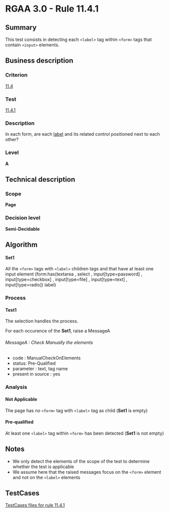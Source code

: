 # RGAA 3.0 -  Rule 11.4.1

## Summary

This test consists in detecting each `<label>` tag within `<form>` tags that contain `<input>` elements.

## Business description

### Criterion

[11.4](http://asqatasun.github.io/RGAA--3.0--EN/RGAA3.0_Criteria_English_version_v1.html#crit-11-4)

### Test

[11.4.1](http://asqatasun.github.io/RGAA--3.0--EN/RGAA3.0_Criteria_English_version_v1.html#test-11-4-1)

### Description
In each form, are each
    <a href="http://asqatasun.github.io/RGAA--3.0--EN/RGAA3.0_Glossary_English_version_v1.html#mEtiquette">label</a>
    and its related control positioned next to each other? 


### Level

**A**

## Technical description

### Scope

**Page**

### Decision level

**Semi-Decidable**

## Algorithm

#### Set1

All the `<form>` tags with `<label>` children tags and that have at least one input element (form:has(textarea , select , input[type=password] , input[type=checkbox] , input[type=file] , input[type=text] , input[type=radio]) label)

### Process

#### Test1

The selection handles the process.

For each occurence of the **Set1**, raise a MessageA

###### MessageA : Check Manually the elements

-   code : ManualCheckOnElements
-   status: Pre-Qualified
-   parameter : text, tag name
-   present in source : yes

### Analysis

#### Not Applicable

The page has no `<form>` tag with `<label>` tag as child (**Set1** is empty)

#### Pre-qualified

At least one `<label>` tag within `<form>` has been detected (**Set1** is not empty)

## Notes

-   We only detect the elements of the scope of the test to determine
    whether the test is applicable
-   We assume here that the raised messages focus on the `<form>` element
    and not on the `<label>` elements




##  TestCases 

[TestCases files for rule 11.4.1](https://github.com/Asqatasun/Asqatasun/tree/master/rules/rules-rgaa3.0/src/test/resources/testcases/rgaa30/Rgaa30Rule110401/) 


